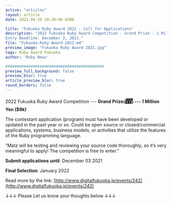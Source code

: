 ```yaml
---
active: "articles"
layout: article
date: 2021-08-26 10:20:00 0300

title: "Fukuoka Ruby Award 2022 - Call for Applications"
description: "2022 Fukuoka Ruby Award Competition - Grand Prize - 1 Million Yen ($9k)
Entry Deadline: December 3, 2021."
file: "Fukuoka-Ruby-Award-2022.md"
preview_image: "Fukuoka Ruby Award 2021.jpg"
tags: Ruby Award Fukuoka
author: 'Ruby News'

###########################################
preview_full_background: false
preview_blur: true
article_preview_blur: true
round_borders: false
---
```


2022 Fukuoka Ruby Award Competition --- <strong>Grand Prize<b style="font-size: 18px;">💰<b style="margin: 0 -10px 0 -10px">💰</b>💰</b> --- 1 Million Yen ($9k)</strong>

The contestant application (program) must have been developed or updated in the past year or so. Could be open source or closed/commercial applications, systems, business models, or activities that utilize the features of the Ruby programming language.

“Matz will be testing and reviewing your source code thoroughly, so it’s very meaningful to apply! The competition is free to enter.”

<b>Submit applications until</b>: December 03 2021

<b>Final Selection</b>: January 2022

Read more by the link: [http://www.digitalfukuoka.jp/events/242](http://www.digitalfukuoka.jp/events/242)

↓↓↓ Please Let us know your thoughts below ↓↓↓
